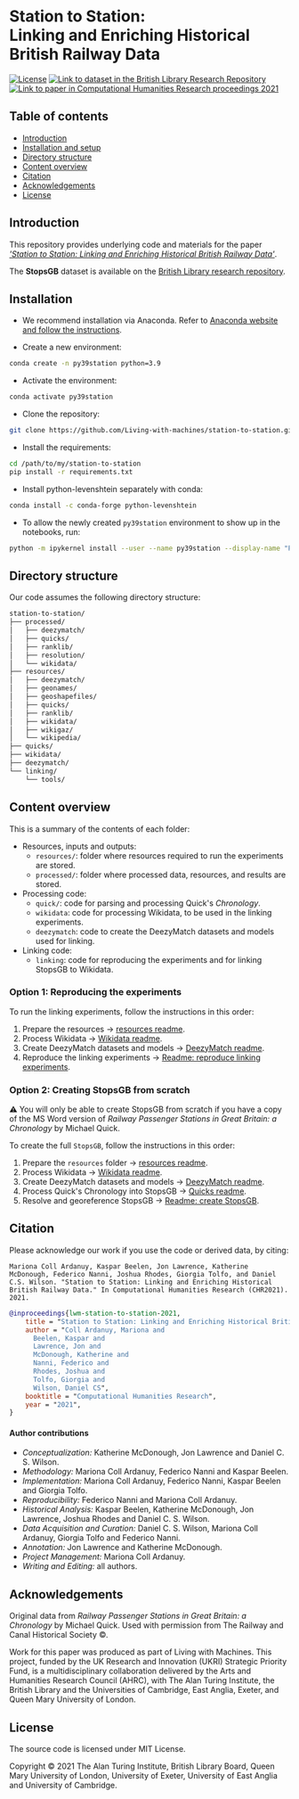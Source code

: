 # Station to Station:<br />Linking and Enriching Historical British Railway Data

[![License](https://img.shields.io/badge/License-MIT-yellow.svg)](https://github.com/Living-with-machines/station-to-station/blob/main/LICENSE)
[![Link to dataset in the British Library Research Repository](https://img.shields.io/badge/dataset-British_Library-red)](https://doi.org/10.23636/wvva-3d67)
[![Link to paper in Computational Humanities Research proceedings 2021](https://img.shields.io/badge/paper-Computational_Humanities_Research-blue)](https://ceur-ws.org/Vol-2989/long_paper29.pdf)

Table of contents
--------------------

- [Introduction](#introduction)
- [Installation and setup](#installation)
- [Directory structure](#directory-structure)
- [Content overview](#content-overview)
- [Citation](#citation)
- [Acknowledgements](#acknowledgements)
- [License](#license)

## Introduction

This repository provides underlying code and materials for the paper [_'Station to Station: Linking and Enriching Historical British Railway Data'_](https://ceur-ws.org/Vol-2989/long_paper29.pdf).

The **StopsGB** dataset is available on the [British Library research repository](https://doi.org/10.23636/wvva-3d67).

## Installation

* We recommend installation via Anaconda. Refer to [Anaconda website and follow the instructions](https://docs.anaconda.com/anaconda/install/).

* Create a new environment:

```bash
conda create -n py39station python=3.9
```

* Activate the environment:

```bash
conda activate py39station
```

* Clone the repository:

```bash
git clone https://github.com/Living-with-machines/station-to-station.git
```

* Install the requirements:

```bash
cd /path/to/my/station-to-station
pip install -r requirements.txt
```

* Install python-levenshtein separately with conda:

```bash
conda install -c conda-forge python-levenshtein
```

* To allow the newly created `py39station` environment to show up in the notebooks, run:

```bash
python -m ipykernel install --user --name py39station --display-name "Python (py39station)"
```

## Directory structure

Our code assumes the following directory structure:

```bash
station-to-station/
├── processed/
│   ├── deezymatch/
│   ├── quicks/
│   ├── ranklib/
│   ├── resolution/
│   └── wikidata/
├── resources/
│   ├── deezymatch/
│   ├── geonames/
│   ├── geoshapefiles/
│   ├── quicks/
│   ├── ranklib/
│   ├── wikidata/
│   ├── wikigaz/
│   └── wikipedia/
├── quicks/
├── wikidata/
├── deezymatch/
└── linking/
    └── tools/
```

## Content overview

This is a summary of the contents of each folder:

* Resources, inputs and outputs:
    * `resources/`: folder where resources required to run the experiments are stored.
    * `processed/`: folder where processed data, resources, and results are stored.
* Processing code:
    * `quick/`: code for parsing and processing Quick's _Chronology_.
    * `wikidata`: code for processing Wikidata, to be used in the linking experiments.
    * `deezymatch`: code to create the DeezyMatch datasets and models used for linking.
* Linking code:
    * `linking`: code for reproducing the experiments and for linking StopsGB to Wikidata.

### Option 1: Reproducing the experiments

To run the linking experiments, follow the instructions in this order:
1. Prepare the resources → [resources readme](https://github.com/Living-with-machines/station-to-station/blob/main/resources.md).
2. Process Wikidata → [Wikidata readme](https://github.com/Living-with-machines/station-to-station/blob/main/wikidata/README.md).
3. Create DeezyMatch datasets and models → [DeezyMatch readme](https://github.com/Living-with-machines/station-to-station/blob/main/deezymatch/README.md).
4. Reproduce the linking experiments → [Readme: reproduce linking experiments](https://github.com/Living-with-machines/station-to-station/blob/main/linking/README_reproduce_experiments.md).
    
### Option 2: Creating StopsGB from scratch

:warning: You will only be able to create StopsGB from scratch if you have a copy of the MS Word version of _Railway Passenger Stations in Great Britain: a Chronology_ by Michael Quick.

To create the full `StopsGB`, follow the instructions in this order:

1. Prepare the `resources` folder → [resources readme](https://github.com/Living-with-machines/station-to-station/blob/main/resources.md).
2. Process Wikidata → [Wikidata readme](https://github.com/Living-with-machines/station-to-station/blob/main/wikidata/README.md).
3. Create DeezyMatch datasets and models → [DeezyMatch readme](https://github.com/Living-with-machines/station-to-station/blob/main/deezymatch/README.md).
4. Process Quick's Chronology into StopsGB → [Quicks readme](https://github.com/Living-with-machines/station-to-station/blob/main/quicks/README.md).
5. Resolve and georeference StopsGB → [Readme: create StopsGB](https://github.com/Living-with-machines/station-to-station/blob/main/linking/README_create_StopsGB.md).

## Citation

Please acknowledge our work if you use the code or derived data, by citing:

```
Mariona Coll Ardanuy, Kaspar Beelen, Jon Lawrence, Katherine McDonough, Federico Nanni, Joshua Rhodes, Giorgia Tolfo, and Daniel C.S. Wilson. "Station to Station: Linking and Enriching Historical British Railway Data." In Computational Humanities Research (CHR2021). 2021.
```

```bibtex
@inproceedings{lwm-station-to-station-2021,
    title = "Station to Station: Linking and Enriching Historical British Railway Data",
    author = "Coll Ardanuy, Mariona and
      Beelen, Kaspar and
      Lawrence, Jon and
      McDonough, Katherine and
      Nanni, Federico and
      Rhodes, Joshua and
      Tolfo, Giorgia and
      Wilson, Daniel CS",
    booktitle = "Computational Humanities Research",
    year = "2021",
}
```

#### Author contributions

* _Conceptualization:_ Katherine McDonough, Jon Lawrence and Daniel C. S. Wilson.
* _Methodology:_ Mariona Coll Ardanuy, Federico Nanni and Kaspar Beelen.
* _Implementation:_ Mariona Coll Ardanuy, Federico Nanni, Kaspar Beelen and Giorgia Tolfo.
* _Reproducibility:_ Federico Nanni and Mariona Coll Ardanuy.
* _Historical Analysis:_ Kaspar Beelen, Katherine McDonough, Jon Lawrence, Joshua Rhodes and Daniel C. S. Wilson.
* _Data Acquisition and Curation:_ Daniel C. S. Wilson, Mariona Coll Ardanuy, Giorgia Tolfo and Federico Nanni.
* _Annotation:_ Jon Lawrence and Katherine McDonough.
* _Project Management:_ Mariona Coll Ardanuy.
* _Writing and Editing:_ all authors.
 
## Acknowledgements

Original data from _Railway Passenger Stations in Great Britain: a Chronology_ by Michael Quick. Used with permission from The Railway and Canal Historical Society ©.

Work for this paper was produced as part of Living with Machines. This project, funded by the UK Research and Innovation (UKRI) Strategic Priority Fund, is a multidisciplinary collaboration delivered by the Arts and Humanities Research Council (AHRC), with The Alan Turing Institute, the British Library and the Universities of Cambridge, East Anglia, Exeter, and Queen Mary University of London.

## License

The source code is licensed under MIT License.

Copyright © 2021 The Alan Turing Institute, British Library Board, Queen Mary University of London, University of Exeter, University of East Anglia and University of Cambridge.
